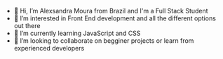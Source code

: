 - 👋 Hi, I’m Alexsandra Moura from Brazil and I'm a Full Stack Student
- 👀 I’m interested in Front End development and all the different options out there
- 🌱 I’m currently learning JavaScript and CSS
- 💞️ I’m looking to collaborate on begginer projects or learn from experienced developers
<!---
alexamoura/alexamoura is a ✨ special ✨ repository because its `README.md` (this file) appears on your GitHub profile.
You can click the Preview link to take a look at your changes.
--->
